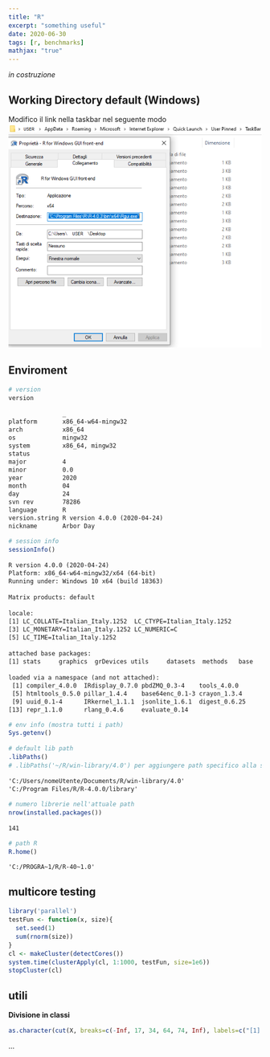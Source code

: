 ```yaml
---
title: "R"
excerpt: "something useful"
date: 2020-06-30
tags: [r, benchmarks]
mathjax: "true"
---
```


*in costruzione*

## Working Directory default (Windows)
Modifico il link nella taskbar nel seguente modo
![png](/assets/images/R/R_setwd.png)


## Enviroment
```R
# version
version
```


                   _                           
    platform       x86_64-w64-mingw32          
    arch           x86_64                      
    os             mingw32                     
    system         x86_64, mingw32             
    status                                     
    major          4                           
    minor          0.0                         
    year           2020                        
    month          04                          
    day            24                          
    svn rev        78286                       
    language       R                           
    version.string R version 4.0.0 (2020-04-24)
    nickname       Arbor Day                   



```R
# session info
sessionInfo()
```


    R version 4.0.0 (2020-04-24)
    Platform: x86_64-w64-mingw32/x64 (64-bit)
    Running under: Windows 10 x64 (build 18363)
    
    Matrix products: default
    
    locale:
    [1] LC_COLLATE=Italian_Italy.1252  LC_CTYPE=Italian_Italy.1252   
    [3] LC_MONETARY=Italian_Italy.1252 LC_NUMERIC=C                  
    [5] LC_TIME=Italian_Italy.1252    
    
    attached base packages:
    [1] stats     graphics  grDevices utils     datasets  methods   base     
    
    loaded via a namespace (and not attached):
     [1] compiler_4.0.0  IRdisplay_0.7.0 pbdZMQ_0.3-4    tools_4.0.0    
     [5] htmltools_0.5.0 pillar_1.4.4    base64enc_0.1-3 crayon_1.3.4   
     [9] uuid_0.1-4      IRkernel_1.1.1  jsonlite_1.6.1  digest_0.6.25  
    [13] repr_1.1.0      rlang_0.4.6     evaluate_0.14  



```R
# env info (mostra tutti i path)
Sys.getenv()
```


```R
# default lib path
.libPaths()
# .libPaths('~/R/win-library/4.0') per aggiungere path specifico alla sessione
```


    'C:/Users/nomeUtente/Documents/R/win-library/4.0'
    'C:/Program Files/R/R-4.0.0/library'




```R
# numero librerie nell'attuale path
nrow(installed.packages())
```


    141



```R
# path R
R.home()
```


    'C:/PROGRA~1/R/R-40~1.0'






## multicore testing
```r
library('parallel')
testFun <- function(x, size){
  set.seed(1)
  sum(rnorm(size))
}
cl <- makeCluster(detectCores())
system.time(clusterApply(cl, 1:1000, testFun, size=1e6))
stopCluster(cl)
```


## utili

**Divisione in classi**  
```r
as.character(cut(X, breaks=c(-Inf, 17, 34, 64, 74, Inf), labels=c("[1] 0-17", "[2] 18-34", "[3] 35-64", "[4] 65-74", "[5] 75+"), right = TRUE))
```








...
